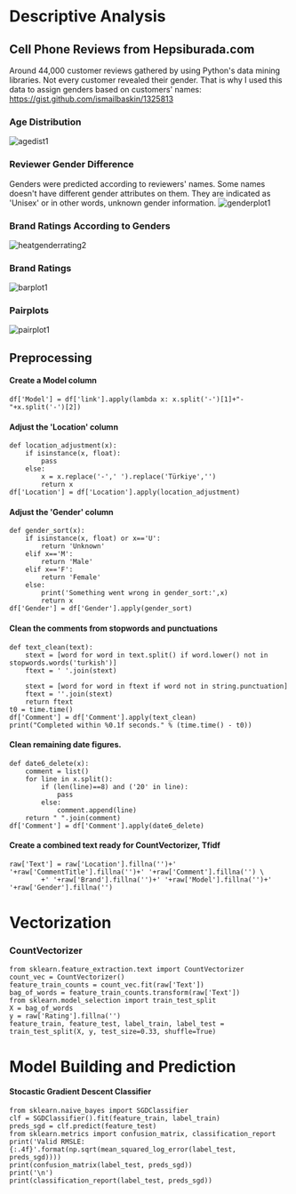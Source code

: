 # Descriptive Analysis 

## Cell Phone Reviews from Hepsiburada.com
Around 44,000 customer reviews gathered by using Python's data mining libraries. 
Not every customer revealed their gender. That is why I used this data to assign genders based on customers' names:  
https://gist.github.com/ismailbaskin/1325813

### Age Distribution
![agedist1](https://user-images.githubusercontent.com/23128332/41202223-84eb53e4-6cce-11e8-8f5c-d97ec50eb828.png)

### Reviewer Gender Difference
Genders were predicted according to reviewers' names. Some names doesn't have different gender attributes on them. They are indicated as 'Unisex' or in other words, unknown gender information.
![genderplot1](https://user-images.githubusercontent.com/23128332/41202327-4adc5e76-6cd0-11e8-9555-7a7c6f2362f7.png)

### Brand Ratings According to Genders
![heatgenderrating2](https://user-images.githubusercontent.com/23128332/41202224-850c9e82-6cce-11e8-9a94-268f44ef1f04.png)

### Brand Ratings 
![barplot1](https://user-images.githubusercontent.com/23128332/41202328-4af929ca-6cd0-11e8-89f0-a0647d432064.png)

### Pairplots
![pairplot1](https://user-images.githubusercontent.com/23128332/41202326-4abe8270-6cd0-11e8-8e0f-62a8c6b7dfa8.png)


## Preprocessing

#### Create a Model column
```
df['Model'] = df['link'].apply(lambda x: x.split('-')[1]+"-"+x.split('-')[2])
```
#### Adjust the 'Location' column
```
def location_adjustment(x):
    if isinstance(x, float):
        pass
    else:
        x = x.replace('-',' ').replace('Türkiye','')
        return x
df['Location'] = df['Location'].apply(location_adjustment)
```
#### Adjust the 'Gender' column
```
def gender_sort(x):
    if isinstance(x, float) or x=='U':
        return 'Unknown'
    elif x=='M':
        return 'Male'
    elif x=='F':
        return 'Female'
    else:
        print('Something went wrong in gender_sort:',x)
        return x
df['Gender'] = df['Gender'].apply(gender_sort)
```
#### Clean the comments from stopwords and punctuations
```
def text_clean(text):
    stext = [word for word in text.split() if word.lower() not in stopwords.words('turkish')]
    ftext = ' '.join(stext)
    
    stext = [word for word in ftext if word not in string.punctuation]
    ftext = ''.join(stext)
    return ftext
t0 = time.time()
df['Comment'] = df['Comment'].apply(text_clean)
print("Completed within %0.1f seconds." % (time.time() - t0))
```
#### Clean remaining date figures.
```
def date6_delete(x):
    comment = list()
    for line in x.split():
        if (len(line)==8) and ('20' in line):
            pass
        else:
            comment.append(line)
    return " ".join(comment)
df['Comment'] = df['Comment'].apply(date6_delete)
```
#### Create a combined text ready for CountVectorizer, Tfidf
```
raw['Text'] = raw['Location'].fillna('')+' '+raw['CommentTitle'].fillna('')+' '+raw['Comment'].fillna('') \
        +' '+raw['Brand'].fillna('')+' '+raw['Model'].fillna('')+' '+raw['Gender'].fillna('')
```
# Vectorization
### CountVectorizer
```
from sklearn.feature_extraction.text import CountVectorizer
count_vec = CountVectorizer()
feature_train_counts = count_vec.fit(raw['Text'])
bag_of_words = feature_train_counts.transform(raw['Text'])
from sklearn.model_selection import train_test_split
X = bag_of_words 
y = raw['Rating'].fillna('')
feature_train, feature_test, label_train, label_test = train_test_split(X, y, test_size=0.33, shuffle=True)
```
# Model Building and Prediction
#### Stocastic Gradient Descent Classifier
```
from sklearn.naive_bayes import SGDClassifier
clf = SGDClassifier().fit(feature_train, label_train)
preds_sgd = clf.predict(feature_test)
from sklearn.metrics import confusion_matrix, classification_report
print('Valid RMSLE: {:.4f}'.format(np.sqrt(mean_squared_log_error(label_test, preds_sgd))))
print(confusion_matrix(label_test, preds_sgd))
print('\n')
print(classification_report(label_test, preds_sgd))
```
